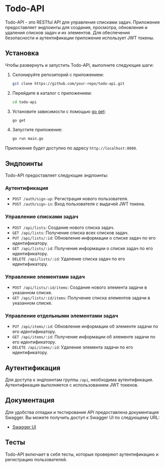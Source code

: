 # Todo-API

Todo-API - это RESTful API для управления списками задач. Приложение предоставляет эндпоинты для создания, просмотра, обновления и удаления списков задач и их элементов. Для обеспечения безопасности и аутентификации приложение использует JWT токены.

## Установка

Чтобы развернуть и запустить Todo-API, выполните следующие шаги:

1. Склонируйте репозиторий с приложением:

    ```bash
    git clone https://github.com/your-repo/todo-api.git
    ```

2. Перейдите в каталог с приложением:

    ```bash
    cd todo-api
    ```

3. Установите зависимости с помощью [go get](https://golang.org/cmd/go/):

    ```bash
    go get
    ```

4. Запустите приложение:

    ```bash
    go run main.go
    ```

Приложение будет доступно по адресу `http://localhost:8080`.

## Эндпоинты

Todo-API предоставляет следующие эндпоинты:

### Аутентификация

- `POST /auth/sign-up`: Регистрация нового пользователя.
- `POST /auth/sign-in`: Вход пользователя с выдачей JWT токена.

### Управление списками задач

- `POST /api/lists`: Создание нового списка задач.
- `GET /api/lists`: Получение списка всех списков задач.
- `PUT /api/lists/:id`: Обновление информации о списке задач по его идентификатору.
- `GET /api/lists/:id`: Получение информации о списке задач по его идентификатору.
- `DELETE /api/lists/:id`: Удаление списка задач по его идентификатору.

### Управление элементами задач

- `POST /api/lists/:id/items`: Создание нового элемента задачи в указанном списке.
- `GET /api/lists/:id/items`: Получение списка элементов задачи в указанном списке.

### Управление отдельными элементами задач

- `PUT /api/items/:id`: Обновление информации об элементе задачи по его идентификатору.
- `GET /api/items/:id`: Получение информации об элементе задачи по его идентификатору.
- `DELETE /api/items/:id`: Удаление элемента задачи по его идентификатору.

## Аутентификация

Для доступа к эндпоинтам группы `/api`, необходима аутентификация. Аутентификация выполняется с использованием JWT токенов.

## Документация

Для удобства отладки и тестирования API предоставлена документация Swagger. Вы можете получить доступ к Swagger UI по следующему URL:

- [Swagger UI](http://localhost:8080/swagger/index.html)

## Тесты

Todo-API включает в себя тесты, которые проверяют аутентификацию и регистрацию пользователей. 
